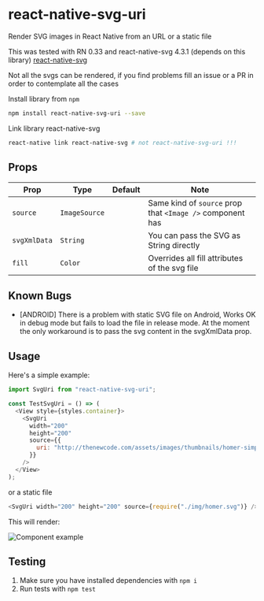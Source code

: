 # react-native-svg-uri

Render SVG images in React Native from an URL or a static file

This was tested with RN 0.33 and react-native-svg 4.3.1 (depends on this library)
[react-native-svg](https://github.com/react-native-community/react-native-svg)

Not all the svgs can be rendered, if you find problems fill an issue or a PR in
order to contemplate all the cases

Install library from `npm`

```bash
npm install react-native-svg-uri --save
```

Link library react-native-svg

```bash
react-native link react-native-svg # not react-native-svg-uri !!!
```

## Props

| Prop         | Type          | Default | Note                                                      |
| ------------ | ------------- | ------- | --------------------------------------------------------- |
| `source`     | `ImageSource` |         | Same kind of `source` prop that `<Image />` component has |
| `svgXmlData` | `String`      |         | You can pass the SVG as String directly                   |
| `fill`       | `Color`       |         | Overrides all fill attributes of the svg file             |

## Known Bugs

* [ANDROID] There is a problem with static SVG file on Android,
  Works OK in debug mode but fails to load the file in release mode.
  At the moment the only workaround is to pass the svg content in the svgXmlData prop.

## <a name="Usage">Usage</a>

Here's a simple example:

```javascript
import SvgUri from "react-native-svg-uri";

const TestSvgUri = () => (
  <View style={styles.container}>
    <SvgUri
      width="200"
      height="200"
      source={{
        uri: "http://thenewcode.com/assets/images/thumbnails/homer-simpson.svg"
      }}
    />
  </View>
);
```

or a static file

```javascript
<SvgUri width="200" height="200" source={require("./img/homer.svg")} />
```

This will render:

![Component example](./screenshoots/sample.png)

## Testing

1.  Make sure you have installed dependencies with `npm i`
2.  Run tests with `npm test`
